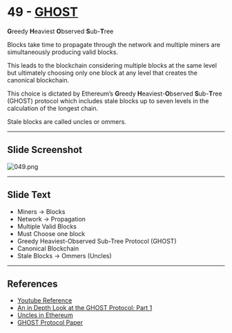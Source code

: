# 49 - [GHOST](GHOST.md)
**G**reedy 
**H**eaviest 
**O**bserved 
**S**ub-**T**ree 

Blocks take time to propagate through the network and multiple miners are simultaneously producing valid blocks. 

This leads to the blockchain considering multiple blocks at the same level but ultimately choosing only one block at any level that creates the canonical blockchain. 

This choice is dictated by Ethereum’s **G**reedy **H**eaviest-**O**bserved **S**ub-**T**ree (GHOST) protocol which includes stale blocks up to seven levels in the calculation of the longest chain. 

Stale blocks are called uncles or ommers.



___
## Slide Screenshot
![049.png](../images/ethereum101/049.png)
___
## Slide Text
- Miners -> Blocks
- Network -> Propagation
- Multiple Valid Blocks
- Must Choose one block
- Greedy Heaviest-Observed Sub-Tree Protocol (GHOST)
- Canonical Blockchain
- Stale Blocks -> Ommers (Uncles)
___
## References
- [Youtube Reference](https://youtu.be/ltvTIr4K63s?t=612)
- [An in Depth Look at the GHOST Protocol: Part 1](https://medium.com/coinmonks/an-in-depth-look-at-the-ghost-protocol-part-1-where-the-longest-chain-rule-breaks-down-628b1aaf76fc)
- [Uncles in Ethereum](https://medium.com/hackergirl/uncles-in-ethereum-901a0ce0cd01)
- [GHOST Protocol Paper](https://eprint.iacr.org/2013/881.pdf#page=8)